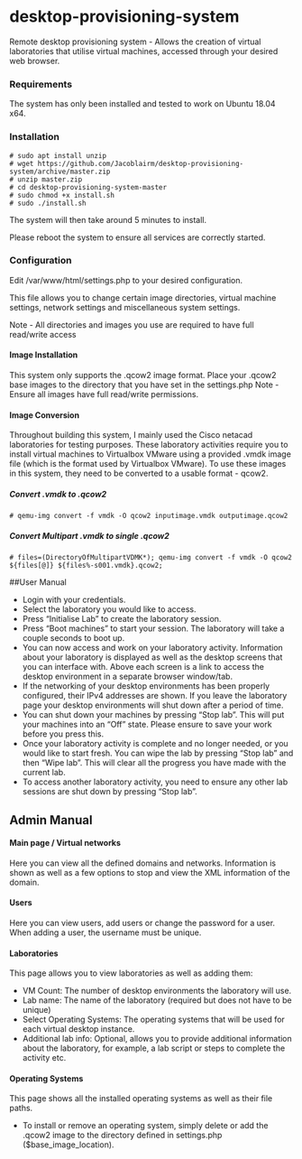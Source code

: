 # desktop-provisioning-system
Remote desktop provisioning system - Allows the creation of virtual laboratories that utilise virtual machines, accessed through your desired web browser.

### Requirements
The system has only been installed and tested to work on Ubuntu 18.04 x64.

### Installation
```
# sudo apt install unzip
# wget https://github.com/Jacoblairm/desktop-provisioning-system/archive/master.zip
# unzip master.zip
# cd desktop-provisioning-system-master
# sudo chmod +x install.sh
# sudo ./install.sh
```
The system will then take around 5 minutes to install.

Please reboot the system to ensure all services are correctly started.


### Configuration
Edit /var/www/html/settings.php to your desired configuration.

This file allows you to change certain image directories, virtual machine settings, network settings and miscellaneous system settings.  

Note - All directories and images you use are required to have full read/write access

#### Image Installation
This system only supports the .qcow2 image format. 
Place your .qcow2 base images to the directory that you have set in the settings.php
Note - Ensure all images have full read/write permissions.

#### Image Conversion
Throughout building this system, I mainly used the Cisco netacad laboratories for testing purposes. These laboratory activities require you to install virtual machines to Virtualbox VMware using a provided .vmdk image file (which is the format used by Virtualbox VMware). To use these images in this system, they need to be converted to a usable format - qcow2.

##### Convert .vmdk to .qcow2
```
# qemu-img convert -f vmdk -O qcow2 inputimage.vmdk outputimage.qcow2
```
##### Convert Multipart .vmdk to single .qcow2
```
# files=(DirectoryOfMultipartVDMK*); qemu-img convert -f vmdk -O qcow2 ${files[@]} ${files%-s001.vmdk}.qcow2;
```


##User Manual
 - Login with your credentials.
 - Select the laboratory you would like to access.
 - Press “Initialise Lab” to create the laboratory session.
 - Press “Boot machines” to start your session. The laboratory will take a couple seconds to boot up.
 - You can now access and work on your laboratory activity. Information about your laboratory is displayed as well as the desktop screens that you can interface with. Above each screen is a link to access the desktop environment in a separate browser window/tab.
 - If the networking of your desktop environments has been properly configured, their IPv4 addresses are shown. If you leave the laboratory page your desktop environments will shut down after a period of time.
 - You can shut down your machines by pressing “Stop lab”. This will put your machines into an “Off” state. Please ensure to save your work before you press this.
 - Once your laboratory activity is complete and no longer needed, or you would like to start fresh. You can wipe the lab by pressing “Stop lab” and then “Wipe lab”. This will clear all the progress you have made with the current lab.
 - To access another laboratory activity, you need to ensure any other lab sessions are shut down by pressing “Stop lab”.




## Admin Manual

#### Main page / Virtual networks
Here you can view all the defined domains and networks. Information is shown as well as a few options to stop and view the XML information of the domain.
#### Users
Here you can view users, add users or change the password for a user. When adding a user, the username must be unique.
#### Laboratories
This page allows you to view laboratories as well as adding them:
 - VM Count: The number of desktop environments the laboratory will use.
 - Lab name: The name of the laboratory (required but does not have to be unique)
 - Select Operating Systems: The operating systems that will be used for each virtual desktop instance.
 - Additional lab info: Optional, allows you to provide additional information about the laboratory, for example, a lab script or steps to complete the activity etc.

#### Operating Systems
This page shows all the installed operating systems as well as their file paths.
 - To install or remove an operating system, simply delete or add the .qcow2 image to the directory defined in settings.php ($base_image_location).
